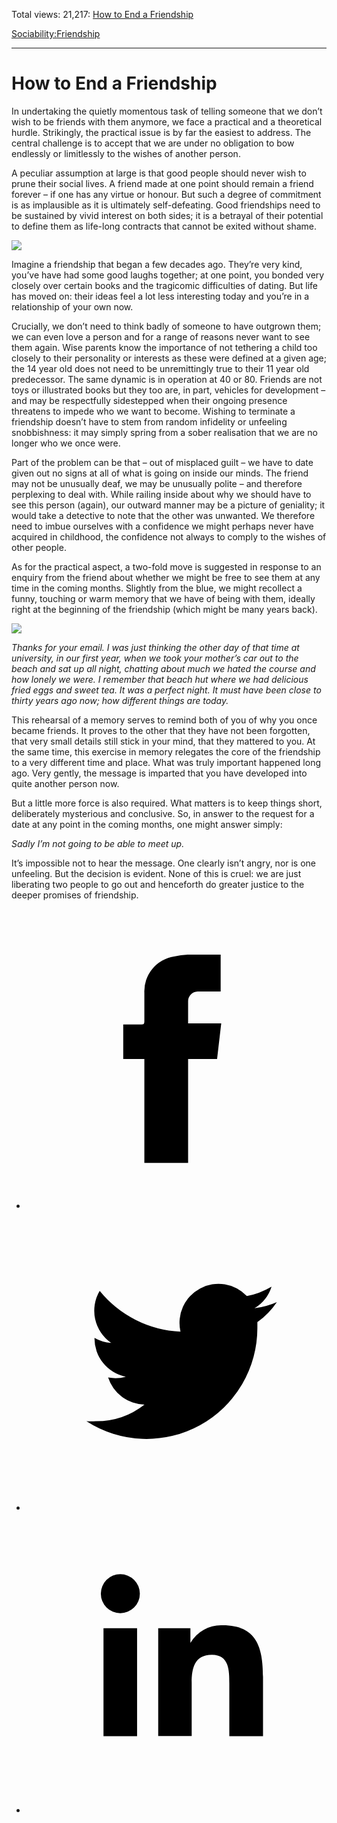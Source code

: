 Total views: 21,217: [How to End a Friendship](https://www.theschooloflife.com/thebookoflife/how-to-end-a-friendship/)

[Sociability:](https://www.theschooloflife.com/thebookoflife/category/sociability/)[Friendship](https://www.theschooloflife.com/thebookoflife/category/sociability/friendship/)

* * *

# How to End a Friendship
<style>
						.alignnone {
  display: block;
  margin-left: auto;
  margin-right: auto;
  align: center:
}

.addtoany_share_save_container {
display:none;
}

.wp-block-image {
		display: block;
  margin-left: auto;
  margin-right: auto;
  width: 50%;
}

.aligncenter {
display: block;
  margin-left: auto;
  margin-right: auto;
  align: center:
}

@media only screen and (max-width: 500px) {
  .wp-block-image {
		display: block;
  margin-left: auto;
  margin-right: auto;
  width: 100%;
} }

h1 {max-width: 600px !important;
}
.s18-single-post .content-area .site-main article .post-cat-header-display + .old-wrapper p {
    font-size: 1.200em
}
						</style>

In undertaking the quietly momentous task of telling someone that we don’t wish to be friends with them anymore, we face a practical and a theoretical hurdle. Strikingly, the practical issue is by far the easiest to address. The central challenge is to accept that we are under no obligation to bow endlessly or limitlessly to the wishes of another person.

A peculiar assumption at large is that good people should never wish to prune their social lives. A friend made at one point should remain a friend forever – if one has any virtue or honour. But such a degree of commitment is as implausible as it is ultimately self-defeating. Good friendships need to be sustained by vivid interest on both sides; it is a betrayal of their potential to define them as life-long contracts that cannot be exited without shame.

![](https://www.theschooloflife.com/thebookoflife/wp-content/uploads/2019/04/End-a-Friendship-2-1024x573.jpg)

Imagine a friendship that began a few decades ago. They’re very kind, you’ve have had some good laughs together; at one point, you bonded very closely over certain books and the tragicomic difficulties of dating. But life has moved on: their ideas feel a lot less interesting today and you’re in a relationship of your own now.

Crucially, we don’t need to think badly of someone to have outgrown them; we can even love a person and for a range of reasons never want to see them again. Wise parents know the importance of not tethering a child too closely to their personality or interests as these were defined at a given age; the 14 year old does not need to be unremittingly true to their 11 year old predecessor. The same dynamic is in operation at 40 or 80. Friends are not toys or illustrated books but they too are, in part, vehicles for development – and may be respectfully sidestepped when their ongoing presence threatens to impede who we want to become. Wishing to terminate a friendship doesn’t have to stem from random infidelity or unfeeling snobbishness: it may simply spring from a sober realisation that we are no longer who we once were.

Part of the problem can be that – out of misplaced guilt – we have to date given out no signs at all of what is going on inside our minds. The friend may not be unusually deaf, we may be unusually polite – and therefore perplexing to deal with. While railing inside about why we should have to see this person (again), our outward manner may be a picture of geniality; it would take a detective to note that the other was unwanted. We therefore need to imbue ourselves with a confidence we might perhaps never have acquired in childhood, the confidence not always to comply to the wishes of other people.

As for the practical aspect, a two-fold move is suggested in response to an enquiry from the friend about whether we might be free to see them at any time in the coming months. Slightly from the blue, we might recollect a funny, touching or warm memory that we have of being with them, ideally right at the beginning of the friendship (which might be many years back).

![](https://www.theschooloflife.com/thebookoflife/wp-content/uploads/2019/04/End-a-Friendship.jpg)

_Thanks for your email. I was just thinking the other day of that time at university, in our first year, when we took your mother’s car out to the beach and sat up all night, chatting about much we hated the course and how lonely we were. I remember that beach hut where we had delicious fried eggs and sweet tea. It was a perfect night. It must have been close to thirty years ago now; how different things are today._

This rehearsal of a memory serves to remind both of you of why you once became friends. It proves to the other that they have not been forgotten, that very small details still stick in your mind, that they mattered to you. At the same time, this exercise in memory relegates the core of the friendship to a very different time and place. What was truly important happened long ago. Very gently, the message is imparted that you have developed into quite another person now.

But a little more force is also required. What matters is to keep things short, deliberately mysterious and conclusive. So, in answer to the request for a date at any point in the coming months, one might answer simply:

_Sadly I’m not going to be able to meet up._

It’s impossible not to hear the message. One clearly isn’t angry, nor is one unfeeling. But the decision is evident. None of this is cruel: we are just liberating two people to go out and henceforth do greater justice to the deeper promises of friendship.

<style>
    .iframe-class { display: block !important; }
</style>

- [<svg xmlns="http://www.w3.org/2000/svg" viewbox="0 0 26 26"><title>Facebook</title>
                    <g>
                        <path d="M8.38,10H9.92c.2,0,.29,0,.29-.28,0-.82,0-1.64,0-2.46a3.05,3.05,0,0,1,2.57-3.15A7.22,7.22,0,0,1,14,3.95c.86,0,1.71,0,2.57,0h.25v3.2h-2A.85.85,0,0,0,14,8c0,.62,0,1.24,0,1.91h2.87L16.51,13H14v9H10.21V13H8.38Z"></path>
                    </g>
                </svg>](http://www.facebook.com/sharer/sharer.php?u=https://www.theschooloflife.com/thebookoflife/how-to-end-a-friendship/)
- [<svg xmlns="http://www.w3.org/2000/svg" viewbox="0 0 26 26"><title>Twitter</title>
                    <path d="M21.69,7.9a6.75,6.75,0,0,1-1.94.53,3.39,3.39,0,0,0,1.48-1.87,6.76,6.76,0,0,1-2.14.82,3.38,3.38,0,0,0-5.75,3.08,9.59,9.59,0,0,1-7-3.53,3.38,3.38,0,0,0,1,4.51A3.36,3.36,0,0,1,5.89,11v0A3.38,3.38,0,0,0,8.6,14.37a3.39,3.39,0,0,1-1.53.06,3.38,3.38,0,0,0,3.15,2.35A6.78,6.78,0,0,1,6,18.22a6.87,6.87,0,0,1-.81,0A9.6,9.6,0,0,0,20,10.08q0-.22,0-.44A6.86,6.86,0,0,0,21.69,7.9Z"></path>
                </svg>](http://twitter.com/share?url=https://www.theschooloflife.com/thebookoflife/how-to-end-a-friendship/&text=&via=theschooloflife)
- [<svg xmlns="http://www.w3.org/2000/svg" viewbox="0 0 26 26"><title>LinkedIn</title>
<path class="cls-2" d="M6.67,10H9.58v9.36H6.67ZM8.13,5.32A1.69,1.69,0,1,1,6.44,7,1.69,1.69,0,0,1,8.13,5.32"></path><path class="cls-2" d="M11.41,10H14.2v1.28h0A3.06,3.06,0,0,1,17,9.75c2.95,0,3.49,1.94,3.49,4.46v5.14H17.57V14.79c0-1.09,0-2.48-1.51-2.48s-1.75,1.18-1.75,2.4v4.63H11.41Z"></path></svg>](https://www.linkedin.com/shareArticle?mini=true&url=https://www.theschooloflife.com/thebookoflife/how-to-end-a-friendship/)
